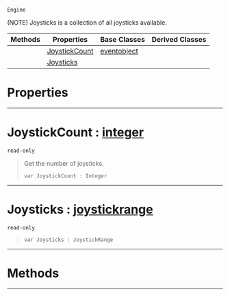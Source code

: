  `Engine`

(NOTE) Joysticks is a collection of all joysticks available.

|Methods|Properties|Base Classes|Derived Classes|
|---|---|---|---|
| |[ JoystickCount](joysticks.md#joystickcount-zilch-engin)|[eventobject](eventobject.md)| |
| |[ Joysticks](joysticks.md#joysticks-zilch-engine-do)| | |


 #  Properties


---  
 #  JoystickCount : [integer](../nada_base_types/integer.md)

 `read-only`

> Get the number of joysticks.
> ```TS:Nada
> var JoystickCount : Integer


---  
 #  Joysticks : [joystickrange](joystickrange.md)

 `read-only`

> 
> ```TS:Nada
> var Joysticks : JoystickRange


---  
 #  Methods


---  
 

 